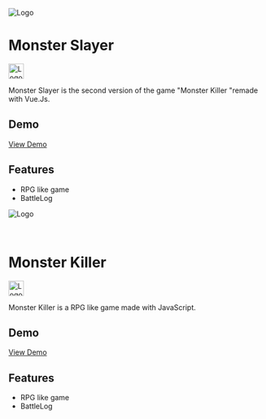 
![Logo](https://i.ibb.co/4m0P1jZ/Captur-de-ecran-din-2024-03-04-la-20-40-36.png)


# Monster Slayer
<img src="https://upload.wikimedia.org/wikipedia/commons/9/95/Vue.js_Logo_2.svg" alt="Logo" width="30" >

Monster Slayer is the second version of the game "Monster Killer "remade with Vue.Js.


## Demo

<a href="https://monster-slayer-mb.netlify.app">View Demo</a>


## Features

- RPG like game
- BattleLog




![Logo](https://i.ibb.co/pR7gZ09/Captur-de-ecran-din-2024-02-23-la-20-30-03.png)


<br>

# Monster Killer
<img src="https://upload.wikimedia.org/wikipedia/commons/6/6a/JavaScript-logo.png" alt="Logo" width="30" >

Monster Killer is a RPG like game made with JavaScript.


## Demo

<a href="https://monster-slayer-mb.netlify.app">View Demo</a>


## Features

- RPG like game
- BattleLog


